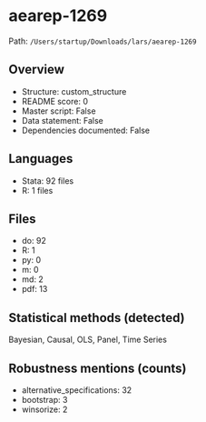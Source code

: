 # aearep-1269

Path: `/Users/startup/Downloads/lars/aearep-1269`

## Overview
- Structure: custom_structure
- README score: 0
- Master script: False
- Data statement: False
- Dependencies documented: False

## Languages
- Stata: 92 files
- R: 1 files

## Files
- do: 92
- R: 1
- py: 0
- m: 0
- md: 2
- pdf: 13

## Statistical methods (detected)
Bayesian, Causal, OLS, Panel, Time Series

## Robustness mentions (counts)
- alternative_specifications: 32
- bootstrap: 3
- winsorize: 2